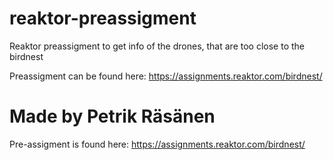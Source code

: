 # reaktor-preassigment
Reaktor preassigment to get info of the drones, that are too close to the birdnest


Preassigment can be found here: https://assignments.reaktor.com/birdnest/

Made by Petrik Räsänen
=======
Pre-assigment is found here: https://assignments.reaktor.com/birdnest/


